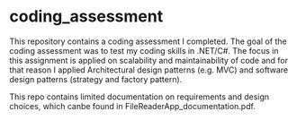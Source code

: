 # coding_assessment

This repository contains a coding assessment I completed. The goal of the coding assessment was to test my coding skills in .NET/C#. The focus in this assignment is applied
on scalability and maintainability of code and for that reason I applied Architectural design patterns (e.g. MVC) and software design patterns (strategy and factory pattern).

This repo contains limited documentation on requirements and design choices, which canbe found in FileReaderApp_documentation.pdf. 
